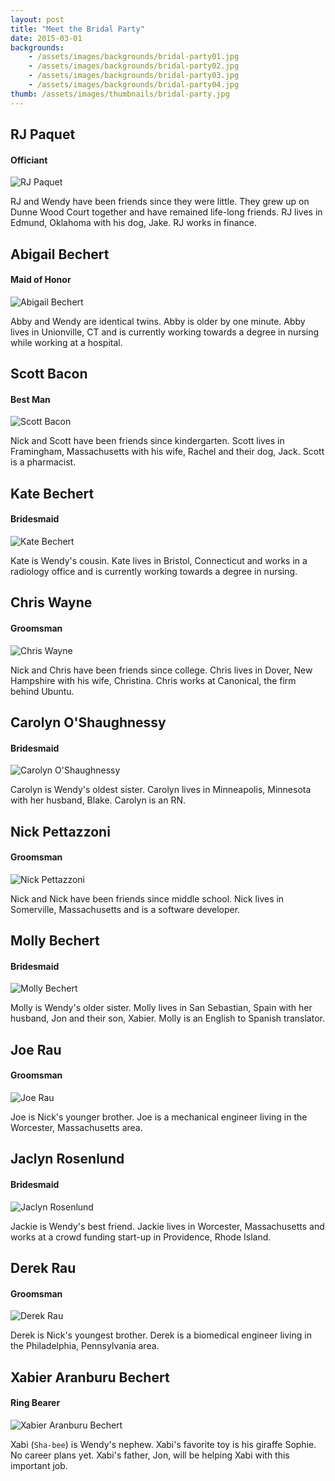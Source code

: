 ```yaml
---
layout: post
title: "Meet the Bridal Party"
date: 2015-03-01
backgrounds:
    - /assets/images/backgrounds/bridal-party01.jpg
    - /assets/images/backgrounds/bridal-party02.jpg
    - /assets/images/backgrounds/bridal-party03.jpg
    - /assets/images/backgrounds/bridal-party04.jpg
thumb: /assets/images/thumbnails/bridal-party.jpg
---
```


## RJ Paquet

#### Officiant

![RJ Paquet](/assets/images/bridal-party/rj.jpg)

RJ and Wendy have been friends since they were little. They grew up on Dunne Wood Court together and have remained life-long friends. RJ lives in Edmund, Oklahoma with his dog, Jake. RJ works in finance.  


## Abigail Bechert

#### Maid of Honor

![Abigail Bechert](/assets/images/bridal-party/abby.jpg)

Abby and Wendy are identical twins. Abby is older by one minute. Abby lives in Unionville, CT and is currently working towards a degree in nursing while working at a hospital. 


## Scott Bacon

#### Best Man

![Scott Bacon](/assets/images/bridal-party/scott.jpg)

Nick and Scott have been friends since kindergarten. Scott lives in Framingham, Massachusetts with his wife, Rachel and their dog, Jack. Scott is a pharmacist.


## Kate Bechert

#### Bridesmaid

![Kate Bechert](/assets/images/bridal-party/kate.jpg)


Kate is Wendy's cousin. Kate lives in Bristol, Connecticut and works in a radiology office and is currently working towards a degree in nursing. 


## Chris Wayne

#### Groomsman

![Chris Wayne](/assets/images/bridal-party/chris.jpg)


Nick and Chris have been friends since college. Chris lives in Dover, New Hampshire with his wife, Christina. Chris works at Canonical, the firm behind Ubuntu.


## Carolyn O'Shaughnessy

#### Bridesmaid

![Carolyn O'Shaughnessy](/assets/images/bridal-party/carolyn.jpg)

Carolyn is Wendy's oldest sister. Carolyn lives in Minneapolis, Minnesota with her husband, Blake. Carolyn is an RN.


## Nick Pettazzoni

#### Groomsman

![Nick Pettazzoni](/assets/images/bridal-party/nick_pope.jpg)


Nick and Nick have been friends since middle school. Nick lives in Somerville, Massachusetts and is a software developer. 


## Molly Bechert

#### Bridesmaid

![Molly Bechert](/assets/images/bridal-party/molly.jpg)


Molly is Wendy's older sister. Molly lives in San Sebastian, Spain with her husband, Jon and their son, Xabier. Molly is an English to Spanish translator. 


## Joe Rau

#### Groomsman

![Joe Rau](/assets/images/bridal-party/joe.jpg)


Joe is Nick's younger brother. Joe is a mechanical engineer living in the Worcester, Massachusetts area.


## Jaclyn Rosenlund

#### Bridesmaid

![Jaclyn Rosenlund](/assets/images/bridal-party/jackie.jpg)


Jackie is Wendy's best friend. Jackie lives in Worcester, Massachusetts and works at a crowd funding start-up in Providence, Rhode Island.  


## Derek Rau

#### Groomsman

![Derek Rau](/assets/images/bridal-party/derek.jpg)


Derek is Nick's youngest brother. Derek is a biomedical engineer living in the Philadelphia, Pennsylvania area.


## Xabier Aranburu Bechert

#### Ring Bearer

![Xabier Aranburu Bechert](/assets/images/bridal-party/xabi.jpg)


Xabi (````Sha-bee````) is Wendy's nephew. Xabi's favorite toy is his giraffe Sophie. No career plans yet. Xabi's father, Jon, will be helping Xabi with this important job.
